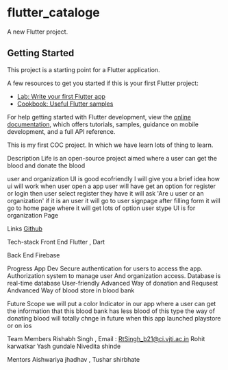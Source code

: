 # flutter_cataloge

A new Flutter project.

## Getting Started

This project is a starting point for a Flutter application.

A few resources to get you started if this is your first Flutter project:

- [Lab: Write your first Flutter app](https://docs.flutter.dev/get-started/codelab)
- [Cookbook: Useful Flutter samples](https://docs.flutter.dev/cookbook)

For help getting started with Flutter development, view the
[online documentation](https://docs.flutter.dev/), which offers tutorials,
samples, guidance on mobile development, and a full API reference.

This is my first COC project. In which we have learn lots of thing to learn.

Description
Life is an open-source project aimed where a user can get the blood and donate the blood 

user  and organization UI is good ecofriendly 
I will give you a brief idea how ui will work 
when user open a app user will have  get an option for register or login 
then  user select register they have it will ask 'Are u user or an organization' if it is an user it will go to user signpage after filling form it will go to home page where it will get lots of option 
user stype UI is for organization Page

Links 
[Github](https://github.com/rishabhsingh9861/Blood-bank.git)



Tech-stack
Front End 
  Flutter , Dart
  
Back End 
  Firebase  
  
Progress
  App Dev
     Secure authentication for users to access the app.
     Authorization system to manage user And organization access.
     Database is real-time database 
     User-friendly
     Advanced Way of donation and Requsest
     Andvanced Way of blood store in blood bank
     
     
     
Future Scope
  we will put a color Indicator in our app where a user can get the information that this blood bank has less blood of this type
  the way of donating blood will totally chnge in future when this app launched playstore or on ios
  
 Team Members
    Rishabh Singh , Email : RtSingh_b21@ci.vjti.ac.in
    Rohit karwatkar
    Yash gundale 
    Nivedita shinde
    
 Mentors
    Aishwariya jhadhav , 
    Tushar shirbhate



  

